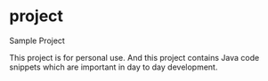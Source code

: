 project
=======

Sample Project

This project is for personal use. And this project contains 
Java code snippets which are important in day to day development.
